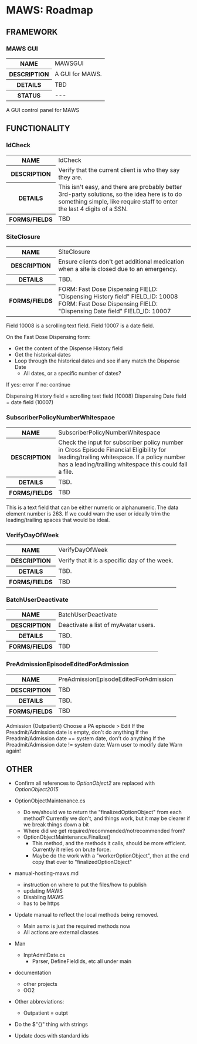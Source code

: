 ﻿# MAWS: Roadmap

## FRAMEWORK

### MAWS GUI
<table>
  <tr>
    <th>NAME</th>
    <td>MAWSGUI</td>
  </tr>
  <tr>
    <th>DESCRIPTION</th>
    <td>A GUI for MAWS.</td>
  </tr>
    <th>DETAILS</th>
    <td>TBD</td>
  </tr>
    </tr>
    <th>STATUS</th>
    <td>---</td>
  </tr>
</table>

A GUI control panel for MAWS

## FUNCTIONALITY

### IdCheck

<table>
  <tr>
    <th>NAME</th>
    <td>IdCheck</td>
  </tr>
  <tr>
    <th>DESCRIPTION</th>
    <td>Verify that the current client is who they say they are.</td>
  </tr>
    <th>DETAILS</th>
    <td>This isn't easy, and there are probably better 3rd-party solutions, so the idea here is to do something simple, like require staff to enter the last 4 digits of a SSN.</td>
  </tr>
  <tr>
    <th>FORMS/FIELDS</th>
    <td>TBD</td>
  </tr>
</table>

### SiteClosure

<table>
  <tr>
    <th>NAME</th>
    <td>SiteClosure</td>
  </tr>
  <tr>
    <th>DESCRIPTION</th>
    <td>Ensure clients don't get additional medication when a site is closed due to an emergency.</td>
  </tr>
    <th>DETAILS</th>
    <td>TBD.</td>
  </tr>
  <tr>
    <th>FORMS/FIELDS</th>
    <td>
      FORM: Fast Dose Dispensing FIELD: "Dispensing History field" FIELD_ID: 10008<br>
      FORM: Fast Dose Dispensing FIELD: "Dispensing Date field" FIELD_ID: 10007
    </td>
  </tr>
</table>

Field 10008 is a scrolling text field.
Field 10007 is a date field.

On the Fast Dose Dispensing form:
* Get the content of the Dispense History field
* Get the historical dates
* Loop through the historical dates and see if any match the Dispense Date
  * All dates, or a specific number of dates?

If yes: error
If no: continue

Dispensing History field = scrolling text field (10008) Dispensing Date field = date field (10007)

### SubscriberPolicyNumberWhitespace

<table>
  <tr>
    <th>NAME</th>
    <td>SubscriberPolicyNumberWhitespace</td>
  </tr>
  <tr>
    <th>DESCRIPTION</th>
    <td>Check the input for subscriber policy number in Cross Episode Financial Eligibility for leading/trailing whitespace. If a policy number has a leading/trailing whitespace this could fail a file.</td>
  </tr>
    <th>DETAILS</th>
    <td>TBD.</td>
  </tr>
  <tr>
    <th>FORMS/FIELDS</th>
    <td>TBD</td>
  </tr>
</table>

This is a text field that can be either numeric or alphanumeric. The data element number is 263. If we could warn the user or ideally trim the leading/trailing spaces that would be ideal. 

### VerifyDayOfWeek

<table>
  <tr>
    <th>NAME</th>
    <td>VerifyDayOfWeek</td>
  </tr>
  <tr>
    <th>DESCRIPTION</th>
    <td>Verify that it is a specific day of the week.</td>
  </tr>
    <th>DETAILS</th>
    <td>TBD.</td>
  </tr>
  <tr>
    <th>FORMS/FIELDS</th>
    <td>TBD</td>
  </tr>
</table>

### BatchUserDeactivate

<table>
  <tr>
    <th>NAME</th>
    <td>BatchUserDeactivate</td>
  </tr>
  <tr>
    <th>DESCRIPTION</th>
    <td>Deactivate a list of myAvatar users.</td>
  </tr>
    <th>DETAILS</th>
    <td>TBD.</td>
  </tr>
  <tr>
    <th>FORMS/FIELDS</th>
    <td>TBD</td>
  </tr>
</table>

### PreAdmissionEpisodeEditedForAdmission

<table>
  <tr>
    <th>NAME</th>
    <td>PreAdmissionEpisodeEditedForAdmission</td>
  </tr>
  <tr>
    <th>DESCRIPTION</th>
    <td>TBD</td>
  </tr>
    <th>DETAILS</th>
    <td>TBD.</td>
  </tr>
  <tr>
    <th>FORMS/FIELDS</th>
    <td>TBD</td>
  </tr>
</table>

Admission (Outpatient)
Choose a PA episode > Edit
If the Preadmit/Admission date is empty, don't do anything
If the Preadmit/Admission date == system date, don't do anything
If the Preadmit/Admission date != system date:
Warn user to modify date
Warn again!

## OTHER
* Confirm all references to *OptionObject2* are replaced with *OptionObject2015*

* OptionObjectMaintenance.cs
    * Do we/should we to return the "finalizedOptionObject" from each method? Currently we don't, and things work, but it may be clearer if we break things down a bit
    * Where did we get required/recommended/notrecommended from?
    * OptionObjectMaintenance.Finalize()
        * This method, and the methods it calls, should be more efficient. Currently it relies on brute force.
        * Maybe do the work with a "workerOptionObject", then at the end copy that over to "finalizedOptionObject"

* manual-hosting-maws.md
    * instruction on where to put the files/how to publish
    * updating MAWS
    * Disabling MAWS
    * has to be https

* Update manual to reflect the local methods being removed.
    * Main asmx is just the required methods now
    * All actions are external classes

* Man
    * InptAdmitDate.cs
        * Parser, DefineFieldIds, etc all under main

* documentation
    * other projects
    * OO2

* Other abbreviations:
    * Outpatient = outpt 

* Do the $"{}" thing with strings

* Update docs with standard ids